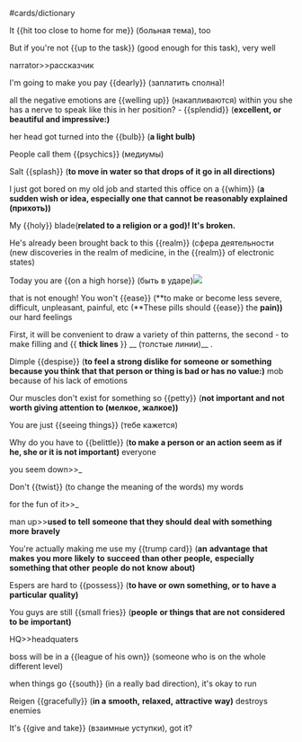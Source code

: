 #cards/dictionary 

It {{hit too close to home for me}} (больная тема), too <!--SR:!2024-02-07,18,265-->

But if you're not {{up to the task}} (good enough for this task), very well <!--SR:!2024-02-09,17,309-->

narrator>>рассказчик <!--SR:!2024-02-18,37,294-->

I'm going to make you pay {{dearly}} (заплатить сполна)! <!--SR:!2024-03-03,39,305-->

all the negative emotions are {{welling up}} (накапливаются) within you
she has a nerve to speak like this in her position? - {{splendid}} (**excellent, or beautiful and impressive:)** <!--SR:!2024-02-02,28,270!2000-01-01,1,250--> 

her head got turned into the {{bulb}} (**a light bulb)** 

People call them {{psychics}} (медиумы) <!--SR:!2024-02-06,20,261--> 

Salt {{splash}} (**to move in water so that drops of it go in all directions)** 

I just got bored on my old job and started this office on a {{whim}} (**a sudden wish or idea, especially one that cannot be reasonably explained (прихоть))** <!--SR:!2024-02-09,18,309--> 

My {{holy}} blade(**related to a religion or a god)! It's broken.** <!--SR:!2024-02-27,37,285--> 

He's already been brought back to this {{realm}} (сфера деятельности (new discoveries in the realm of medicine, in the {{realm}} of electronic states) <!--SR:!2024-02-08,15,310!2024-02-08,15,310--> 

Today you are {{on a high horse}} (быть в ударе)![](local:///Users/connect/remnote/remnote-62c2eac9d4b97a004623c386/files/lMsNfuPYeY55V_3ZQQvGiZ5vsU5ZqeN60QYC7MTFt54GT2X38EVDHVtKu4CWT1MrVdXpyJaofRH6FeKfiJOkgTX2kqL_aY0_oaPdSM1oLJrEUF8IFFIo_BWUckrWbjkO.png) 

that is not enough! You won't {{ease}} (**to make or become less severe, difficult, unpleasant, painful, etc (**These pills should {{ease}} the **pain))** our hard feelings <!--SR:!2024-02-28,45,294!2024-02-10,24,279--> 

First, it will be convenient to draw a variety of thin patterns, the second - to make filling and {{ __thick lines__ }} __ (толстые линии)__ . <!--SR:!2024-01-30,7,270-->

Dimple {{despise}} (**to feel a strong dislike for someone or something because you think that that person or thing is bad or has no value:)** mob because of his lack of emotions 

Our muscles don't exist for something so {{petty}} (**not important and not worth giving attention to (мелкое, жалкое))** 

You are just {{seeing things}} (тебе кажется) <!--SR:!2024-02-20,29,285-->

Why do you have to {{belittle}} (**to make a person or an action seem as if he, she or it is not important)** everyone

you seem down>>_ <!--SR:!2024-01-29,4,297-->

Don't {{twist}} (to change the meaning of the words) my words <!--SR:!2024-02-04,15,265--> 

for the fun of it>>_ <!--SR:!2024-01-26,18,301-->

man up>>**used to** **tell** **someone that they should** **deal** **with something more** **bravely** <!--SR:!2024-02-21,31,285-->

You're actually making me use my {{trump card}} (**an** **advantage** **that makes you more** **likely** **to** **succeed** **than other** **people,** **especially something that other** **people** **do not** **know** **about)** <!--SR:!2024-01-26,3,274--> 

Espers are hard to {{possess}} (**to have or own something, or to have a** **particular** **quality)** <!--SR:!2024-02-03,25,272--> 

You guys are still {{small fries}} (**people** **or things that are not** **considered** **to be** **important)** <!--SR:!2024-02-01,21,278--> 

HQ>>headquaters <!--SR:!2024-01-26,18,299-->

boss will be in a {{league of his own}} (someone who is on the whole different level) <!--SR:!2024-02-11,28,278--> 

 <!--SR:!2024-01-26,17,301-->

when things go {{south}} (in a really bad direction), it's okay to run 

Reigen {{gracefully}} (**in a** **smooth,** **relaxed,** **attractive** **way)** destroys enemies <!--SR:!2024-03-29,64,272--> 

It's {{give and take}} (взаимные уступки), got it? 